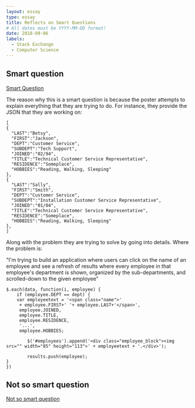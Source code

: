 ```yaml
---
layout: essay
type: essay
title: Reflects on Smart Questions
# All dates must be YYYY-MM-DD format!
date: 2018-09-06
labels:
  - Stack Exchange
  - Computer Science
---
```


## Smart question
[Smart Question](https://stackoverflow.com/questions/18498598/sorting-array-based-on-custom-priority-of-one-attribute?noredirect=1&lq=1)

The reason why this is a smart question is because the poster attempts to explain everything that they are trying to do. For instance, they provide the JSON that they are working on:

```
[
{
  "LAST":"Betsy",
  "FIRST":"Jackson",
  "DEPT":"Customer Service",
  "SUBDEPT":"Tech Support",
  "JOINED":"02/94",
  "TITLE":"Technical Customer Service Representative",
  "RESIDENCE":"Someplace",
  "HOBBIES":"Reading, Walking, Sleeping"
},
{
  "LAST":"Sally",
  "FIRST":"Smith",
  "DEPT":"Customer Service",
  "SUBDEPT":"Installation Customer Service Representative",
  "JOINED":"01/04",
  "TITLE":"Technical Customer Service Representative",
  "RESIDENCE":"Someplace",
  "HOBBIES":"Reading, Walking, Sleeping"
},
]
```

Along with the problem they are trying to solve by going into details. Where the problem is: 

"I'm trying to build an application where users can click on the name of an employee and see a refresh of results where every employee in that employee's department is shown, organized by the sub-departments, and scrolled-down to the given employee"

```
$.each(data, function(i, employee) { 
    if (employee.DEPT == dept) {
    var employeetext = '<span class="name">'
     + employee.FIRST+' '+ employee.LAST+'</span>',
     employee.JOINED, 
     employee.TITLE, 
     employee.RESIDENCE, 
     '...', 
     employee.HOBBIES;  

        $('#employees').append('<div class="employee_block"><img src="" width="85" height="113">' + employeetext + '.</div>');  

        results.push(employee); 
}
})
```


## Not so smart question
[Not so smart question](https://stackoverflow.com/questions/12915445/sorting-a-json-list?noredirect=1&lq=1)
